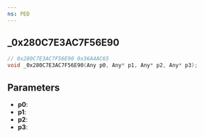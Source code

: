 ```yaml
---
ns: PED
---
```

## _0x280C7E3AC7F56E90

```c
// 0x280C7E3AC7F56E90 0x36A4AC65
void _0x280C7E3AC7F56E90(Any p0, Any* p1, Any* p2, Any* p3);
```

## Parameters
* **p0**:
* **p1**:
* **p2**:
* **p3**:
